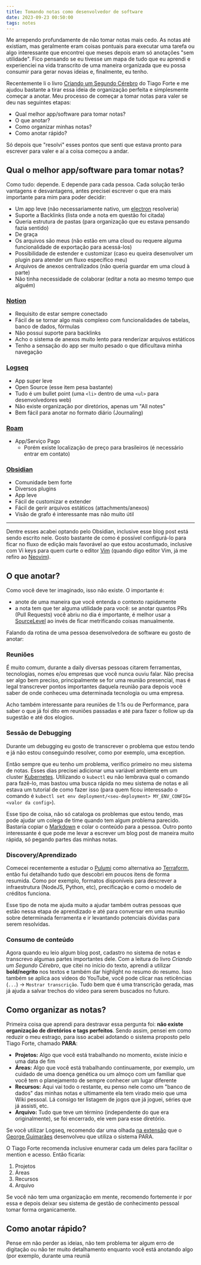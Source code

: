 ```yaml
---
title: Tomando notas como desenvolvedor de software
date: 2023-09-23 00:50:00
tags: notes
---
```


Me arrependo profundamente de não tomar notas mais cedo. As notas até existiam, mas geralmente eram coisas pontuais para executar uma tarefa ou algo interessante que encontrei que meses depois eram só anotações "sem utilidade".
Fico pensando se eu tivesse um mapa de tudo que eu aprendi e experienciei na vida transcrito de uma maneira organizada que eu possa consumir para gerar novas ideias e, finalmente, eu tenho.

Recentemente li o livro [Criando um Segundo Cérebro](https://amzn.to/3PMEizK) do Tiago Forte e me ajudou bastante a tirar essa ideia de organização perfeita e simplesmente começar a anotar. Meu processo de começar a tomar notas para valer se deu nas seguintes etapas:

- Qual melhor app/software para tomar notas?
- O que anotar?
- Como organizar minhas notas?
- Como anotar rápido?

Só depois que "resolvi" esses pontos que senti que estava pronto para escrever para valer e aí a coisa começou a andar.

## Qual o melhor app/software para tomar notas?

Como tudo: depende. E depende para cada pessoa. Cada solução terão vantagens e desvantagens, antes precisei escrever o que era mais importante para mim para poder decidir:

- Um app leve (não necessariamente nativo, um [electron](https://github.com/electron/electron) resolveria)
- Suporte a Backlinks (lista onde a nota em questão foi citada)
- Queria estrutura de pastas (para organização que eu estava pensando fazia sentido)
- De graça
- Os arquivos são meus (não estão em uma cloud ou requere alguma funcionalidade de exportação para acessá-los)
- Possibilidade de estender e customizar (caso eu queira desenvolver um plugin para atender um fluxo específico meu)
- Arquivos de anexos centralizados (não queria guardar em uma cloud à parte)
- Não tinha necessidade de colaborar (editar a nota ao mesmo tempo que alguém)

### [Notion](https://notion.so/)

- Requisito de estar sempre conectado
- Fácil de se tornar algo mais complexo com funcionalidades de tabelas, banco de dados, fórmulas
- Não possui suporte para backlinks
- Acho o sistema de anexos muito lento para renderizar arquivos estáticos
- Tenho a sensação do app ser muito pesado o que dificultava minha navegação

### [Logseq](https://logseq.com/)

- App super leve
- Open Source (esse item pesa bastante)
- Tudo é um bullet point (uma `<li>` dentro de uma `<ul>` para desenvolvedores web)
- Não existe organização por diretórios, apenas um "All notes"
- Bem fácil para anotar no formato diário (Journaling)

### [Roam](https://roamresearch.com/)

- App/Serviço Pago
  - Porém existe localização de preço para brasileiros (é necessário entrar em contato)

### [Obsidian](https://obsidian.md/)

- Comunidade bem forte
- Diversos plugins
- App leve
- Fácil de customizar e extender
- Fácil de gerir arquivos estáticos (attachments/anexos)
- Visão de grafo é interessante mas não muito útil

---

Dentre esses acabei optando pelo Obsidian, inclusive esse blog post está sendo escrito nele. Gosto bastante de como é possível configurá-lo para ficar no fluxo de edição mais favorável ao que estou acostumado, inclusive com Vi keys para quem curte o editor [Vim](https://www.vim.org/) (quando digo editor Vim, já me refiro ao [Neovim](https://neovim.io/)).

## O que anotar?

Como você deve ter imaginado, isso não existe. O importante é:

- anote de uma maneira que você entenda o contexto rapidamente
- a nota tem que ter alguma utilidade para você: se anotar quantos PRs (Pull Requests) você abriu no dia é importante, é melhor usar a [SourceLevel](https://sourcelevel.io/) ao invés de ficar metrificando coisas manualmente.

Falando da rotina de uma pessoa desenvolvedora de software eu gosto de anotar:

### Reuniões

É muito comum, durante a daily diversas pessoas citarem ferramentas, tecnologias, nomes e/ou empresas que você nunca ouviu falar. Não precisa ser algo bem preciso, principalmente se for uma reunião presencial, mas é legal transcrever pontos importantes daquela reunião para depois você saber de onde conheceu uma determinada tecnologia ou uma empresa.

Acho também interessante para reuniões de 1:1s ou de Performance, para saber o que já foi dito em reuniões passadas e até para fazer o follow up da sugestão e até dos elogios.

### Sessão de Debugging

Durante um debugging eu gosto de transcrever o problema que estou tendo e já não estou conseguindo resolver, como por exemplo, uma exception.

Então sempre que eu tenho um problema, verifico primeiro no meu sistema de notas. Esses dias precisei adicionar uma variável ambiente em um cluster [Kubernetes](https://kubernetes.io/). Utilizando o `kubectl` eu não lembrava qual o comando para fazê-lo, mas bastou uma busca rápida no meu sistema de notas e ali estava um tutorial de como fazer isso (para quem ficou interessado o comando é `kubectl set env deployment/<seu-deployment> MY_ENV_CONFIG=<valor da config>`).

Esse tipo de coisa, não só cataloga os problemas que estou tendo, mas pode ajudar um colega de time quando tem algum problema parecido. Bastaria copiar o [Markdown](https://www.markdownguide.org/) e colar o conteúdo para a pessoa. Outro ponto interessante é que pode me levar a escrever um blog post de maneira muito rápida, só pegando partes das minhas notas.

### Discovery/Aprendizado

Comecei recentemente a estudar o [Pulumi](https://www.pulumi.com/) como alternativa ao [Terraform](https://www.terraform.io/), então fui detalhando tudo que descobri em poucos itens de forma resumida. Como por exemplo, formatos disponíveis para descrever a infraestrutura (NodeJS, Python, etc), precificação e como o modelo de créditos funciona.

Esse tipo de nota me ajuda muito a ajudar também outras pessoas que estão nessa etapa de aprendizado e até para conversar em uma reunião sobre determinada ferramenta e ir levantando potenciais dúvidas para serem resolvidas.

### Consumo de conteúdo

Agora quando eu leio algum blog post, cadastro no sistema de notas e transcrevo algumas partes importantes dele. Com a leitura do livro _Criando um Segundo Cérebro_, que citei no início do texto, aprendi a utilizar <strong>bold/negrito</strong> nos textos e também dar highlight no resumo do resumo. Isso também se aplica aos vídeos do YouTube, você pode clicar nas reticências (`...`) -> `Mostrar transcrição`. Tudo bem que é uma transcrição gerada, mas já ajuda a salvar trechos do vídeo para serem buscados no futuro.

## Como organizar as notas?

Primeira coisa que aprendi para destravar essa pergunta foi: **não existe organização de diretórios e tags perfeitos**. Sendo assim, pensei em como reduzir o meu estrago, para isso acabei adotando o sistema proposto pelo Tiago Forte, chamado **PARA**:

- **Projetos:** Algo que você está trabalhando no momento, existe início e uma data de fim
- **Áreas:** Algo que você está trabalhando continuamente, por exemplo, um cuidado de uma doença genética ou um almoço com um familiar que você tem o planejamento de sempre conhecer um lugar diferente
- **Recursos:** Aqui vai todo o restante, eu penso nele como um "banco de dados" das minhas notas e ultimamente ela tem virado meio que uma Wiki pessoal. Lá consigo ter listagem de jogos que já joguei, séries que já assisti, etc.
- **Arquivo:** Tudo que teve um término (independente do que era originalmente), se foi encerrado, ele vem para esse diretório.

Se você utilizar Logseq, recomendo dar uma olhada [na extensão](https://github.com/georgeguimaraes/logseq-plugin-add-PARA-properties) que o [George Guimarães](https://twitter.com/georgeguimaraes) desenvolveu que utiliza o sistema PARA.

O Tiago Forte recomenda inclusive enumerar cada um deles para facilitar o mention e acesso. Então ficaria:

1. Projetos
2. Áreas
3. Recursos
4. Arquivo

Se você não tem uma organização em mente, recomendo fortemente ir por essa e depois deixar seu sistema de gestão de conhecimento pessoal tomar forma organicamente.

## Como anotar rápido?

Pense em não perder as ideias, não tem problema ter algum erro de digitação ou não ter muito detalhamento enquanto você está anotando algo (por exemplo, durante uma reuniã
